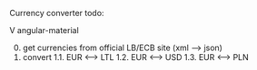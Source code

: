 <!--readme.md-->

Currency converter todo:

V angular-material

0. get currencies from official LB/ECB site (xml --> json)
1. convert 
1.1. EUR <--> LTL
1.2. EUR <--> USD
1.3. EUR <--> PLN